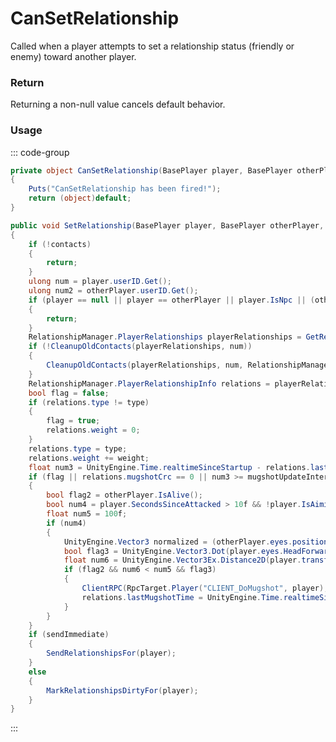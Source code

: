 # CanSetRelationship
<Badge type="info" text="Player"/>[<Badge type="danger" text="Carbon Compatible"/>](https://github.com/CarbonCommunity/Carbon)[<Badge type="warning" text="Oxide Compatible"/>](https://github.com/OxideMod/Oxide.Rust)
Called when a player attempts to set a relationship status (friendly or enemy) toward another player.

### Return
Returning a non-null value cancels default behavior.

### Usage
::: code-group
```csharp [Example]
private object CanSetRelationship(BasePlayer player, BasePlayer otherPlayer, RelationshipManager.RelationshipType type, int weight)
{
	Puts("CanSetRelationship has been fired!");
	return (object)default;
}
```
```csharp [Source — Assembly-CSharp @ RelationshipManager]
public void SetRelationship(BasePlayer player, BasePlayer otherPlayer, RelationshipManager.RelationshipType type, int weight = 1, bool sendImmediate = false)
{
	if (!contacts)
	{
		return;
	}
	ulong num = player.userID.Get();
	ulong num2 = otherPlayer.userID.Get();
	if (player == null || player == otherPlayer || player.IsNpc || (otherPlayer != null && otherPlayer.IsNpc))
	{
		return;
	}
	RelationshipManager.PlayerRelationships playerRelationships = GetRelationships(num);
	if (!CleanupOldContacts(playerRelationships, num))
	{
		CleanupOldContacts(playerRelationships, num, RelationshipManager.RelationshipType.Enemy);
	}
	RelationshipManager.PlayerRelationshipInfo relations = playerRelationships.GetRelations(num2);
	bool flag = false;
	if (relations.type != type)
	{
		flag = true;
		relations.weight = 0;
	}
	relations.type = type;
	relations.weight += weight;
	float num3 = UnityEngine.Time.realtimeSinceStartup - relations.lastMugshotTime;
	if (flag || relations.mugshotCrc == 0 || num3 >= mugshotUpdateInterval)
	{
		bool flag2 = otherPlayer.IsAlive();
		bool num4 = player.SecondsSinceAttacked > 10f && !player.IsAiming;
		float num5 = 100f;
		if (num4)
		{
			UnityEngine.Vector3 normalized = (otherPlayer.eyes.position - player.eyes.position).normalized;
			bool flag3 = UnityEngine.Vector3.Dot(player.eyes.HeadForward(), normalized) >= 0.6f;
			float num6 = UnityEngine.Vector3Ex.Distance2D(player.transform.position, otherPlayer.transform.position);
			if (flag2 && num6 < num5 && flag3)
			{
				ClientRPC(RpcTarget.Player("CLIENT_DoMugshot", player), num2);
				relations.lastMugshotTime = UnityEngine.Time.realtimeSinceStartup;
			}
		}
	}
	if (sendImmediate)
	{
		SendRelationshipsFor(player);
	}
	else
	{
		MarkRelationshipsDirtyFor(player);
	}
}

```
:::
